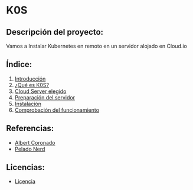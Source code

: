 # K0S

## Descripción del proyecto:
Vamos a Instalar Kubernetes en remoto en un servidor alojado en Cloud.io

## Índice:
1. [ Introducción ](https://github.com/juanglez01/K0S/blob/1820b1d44fd068e6eb067daa6bc1fb2f3d7a7b6f/Introducci%C3%B3n.md)
2. [ ¿Qué es K0S? ](https://github.com/juanglez01/K0S/blob/1820b1d44fd068e6eb067daa6bc1fb2f3d7a7b6f/K0S.md)
3. [ Cloud Server elegido ](https://github.com/juanglez01/K0S/blob/b0616b93761dee18a7403e36b344dfc98b45215a/cloud.md)
4. [ Preparación del servidor ](https://github.com/juanglez01/K0S/blob/6ae41db718fbd782c18061e160ed9dc7d8188d6f/preparacionServidores.md)
5. [ Instalación ]()
6. [ Comprobación del funcionamiento ]()

## Referencias:
- [ Albert Coronado ]()
- [ Pelado Nerd ]()

## Licencias:
- [ Licencia ]()
